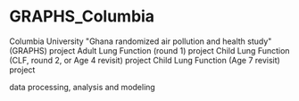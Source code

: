 # GRAPHS_Columbia
Columbia University
"Ghana randomized air pollution and health study" (GRAPHS) project 
Adult Lung Function (round 1) project
Child Lung Function (CLF, round 2, or Age 4 revisit) project
Child Lung Function (Age 7 revisit) project

data processing, analysis and modeling
